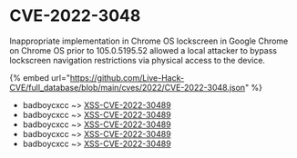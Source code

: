 # CVE-2022-3048

Inappropriate implementation in Chrome OS lockscreen in Google Chrome on Chrome OS prior to 105.0.5195.52 allowed a local attacker to bypass lockscreen navigation restrictions via physical access to the device.

{% embed url="https://github.com/Live-Hack-CVE/full_database/blob/main/cves/2022/CVE-2022-3048.json" %}


* badboycxcc ~> [XSS-CVE-2022-30489](https://www.alice-snow.ru/2022/database/cve-2022-3048/xss-cve-2022-30489-badboycxcc)
* badboycxcc ~> [XSS-CVE-2022-30489](https://www.alice-snow.ru/2022/database/cve-2022-3048/xss-cve-2022-30489-badboycxcc)
* badboycxcc ~> [XSS-CVE-2022-30489](https://www.alice-snow.ru/2022/database/cve-2022-3048/xss-cve-2022-30489-badboycxcc)
* badboycxcc ~> [XSS-CVE-2022-30489](https://www.alice-snow.ru/2022/database/cve-2022-3048/xss-cve-2022-30489-badboycxcc)
* badboycxcc ~> [XSS-CVE-2022-30489](https://www.alice-snow.ru/2022/database/cve-2022-3048/xss-cve-2022-30489-badboycxcc)